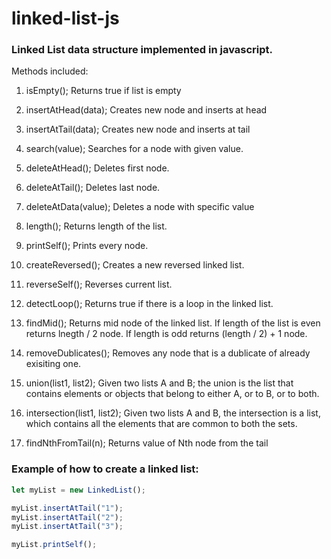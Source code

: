 # linked-list-js
### Linked List data structure implemented in javascript.

Methods included:

1. isEmpty();
Returns true if list is empty

1. insertAtHead(data);
Creates new node and inserts at head

1. insertAtTail(data);
Creates new node and inserts at tail

1. search(value);
Searches for a node with given value.

1. deleteAtHead();
Deletes first node.

1. deleteAtTail();
Deletes last node.

1. deleteAtData(value);
Deletes a node with specific value

1. length();
Returns length of the list.

1. printSelf();
Prints every node.

1. createReversed();
Creates a new reversed linked list.

1. reverseSelf();
Reverses current list.

1. detectLoop();
Returns true if there is a loop in the linked list.

1. findMid();
Returns mid node of the linked list.
If length of the list is even returns lnegth / 2 node.
If length is odd returns (length / 2) + 1 node.

1. removeDublicates();
Removes any node that is a dublicate of already exisiting one.

1. union(list1, list2);
Given two lists A and B; the union is the list that contains elements or objects that belong to either A, or to B, or to both.

1. intersection(list1, list2);
Given two lists A and B, the intersection is a list, which contains all the elements that are common to both the sets.

1. findNthFromTail(n);
Returns value of Nth node from the tail

### Example of how to create a linked list:

```javascript
let myList = new LinkedList();

myList.insertAtTail("1");
myList.insertAtTail("2");
myList.insertAtTail("3");

myList.printSelf();
```
